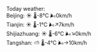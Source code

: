 Today weather:  
Beijing: ☀️ 🌡️-8°C 🌬️0km/h  
Tianjin: ☀️ 🌡️-1°C 🌬️↗7km/h  
Shijiazhuang: ☀️ 🌡️-6°C 🌬️↘0km/h  
Tangshan: ⛅️  🌡️-4°C 🌬️→10km/h  

